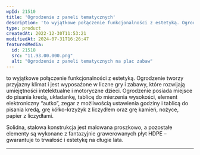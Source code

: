```yaml
---
wpId: 21510
title: 'Ogrodzenie z paneli tematycznych'
description: 'to wyjątkowe połączenie funkcjonalności z estetyką. Ogrodzenie tworzy przyjazny klimat i jest wyposażone w liczne gry i zabawy, które rozwijają umiejętności intelektualne i motoryczne dzieci. Ogrodzenie posiada miejsce do pisania kredą, układankę, tablicę do mierzenia wysokości, element elektroniczny "autko", zegar z możliwością ustawienia godziny i tablicą do pisania kredą, grę kółko-krzyżyk z liczydłem oraz grę ...'
type: product
createdAt: 2022-12-30T11:53:21
modifiedAt: 2024-07-31T16:26:47
featuredMedia:
  id: 21518
  src: "11.93.00.000.png"
  alt: "Ogrodzenie z paneli tematycznych na plac zabaw"
---
```



to wyjątkowe połączenie funkcjonalności z estetyką. Ogrodzenie tworzy przyjazny klimat i jest wyposażone w liczne gry i zabawy, które rozwijają umiejętności intelektualne i motoryczne dzieci. Ogrodzenie posiada miejsce do pisania kredą, układankę, tablicę do mierzenia wysokości, element elektroniczny “autko”, zegar z możliwością ustawienia godziny i tablicą do pisania kredą, grę kółko-krzyżyk z liczydłem oraz grę kamień, nożyce, papier z liczydłami.

Solidna, stalowa konstrukcja jest malowana proszkowo, a pozostałe elementy są wykonane z fantazyjnie grawerowanych płyt HDPE – gwarantuje to trwałość i estetykę na długie lata.

* * *